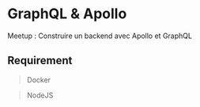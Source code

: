 # GraphQL & Apollo 

Meetup : Construire un backend avec Apollo et GraphQL 

## Requirement
> Docker 

> NodeJS 
